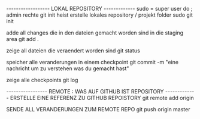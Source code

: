 ------------------ LOKAL REPOSITORY -------------
sudo = super user do ; admin rechte
git init heist erstelle lokales repository / projekt folder
sudo git init 

adde all changes die in den dateien gemacht worden sind in die staging area
git add .

zeige all dateien die veraendert worden sind
git status

speicher alle veranderungen in einem checkpoint
git commit -m "eine nachricht um zu verstehen was du gemacht hast"

zeige alle checkpoints 
git log 

----------------- REMOTE : WAS AUF GITHUB IST REPOSITORY -------------
ERSTELLE EINE REFERENZ ZU GITHUB REPOISTORY 
git remote add origin <link>

SENDE ALL VERANDERUNGEN ZUM REMOTE REPO 
git push origin master

